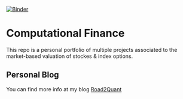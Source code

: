 [![Binder](https://mybinder.org/badge_logo.svg)](https://mybinder.org/v2/gh/mateomarks/Computational-Finance.git/master?urlpath=lab)

# Computational Finance
This repo is a personal portfolio of multiple projects associated to the market-based valuation of stockes & index options.

## Personal Blog
You can find more info at my blog [Road2Quant](https://www.road2quant.com/categories/comp-finance)

